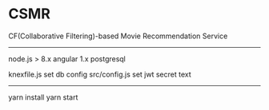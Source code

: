 CSMR
===========================
CF(Collaborative Filtering)-based Movie Recommendation Service
****

node.js > 8.x
angular 1.x
postgresql

knexfile.js set db config
src/config.js set jwt secret text
****
yarn install
yarn start
